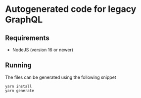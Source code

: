 # Autogenerated code for legacy GraphQL

## Requirements

- NodeJS (version 16 or newer)

## Running

The files can be generated using the following snippet

```
yarn install
yarn generate
```